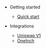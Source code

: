 <!-- docs/_sidebar.md -->

- Getting started
  - [Quick start](quickstart.md)

- Integrations
  - [Uniswap V1](uniswap.md)
  - [OneInch](oneinch.md)
